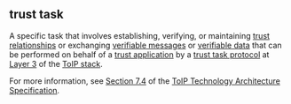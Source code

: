 ## trust task

<p class="c8"><span>A specific task that involves establishing, verifying, or maintaining </span><span class="c2"><a class="c3" href="#h.pu2asd79bqzo">trust relationships</a></span><span>&nbsp;or exchanging </span><span class="c2"><a class="c3" href="#h.7zrsx7mki2fr">verifiable messages</a></span><span>&nbsp;or </span><span class="c2"><a class="c3" href="#h.7n80iyjxkofu">verifiable data</a></span><span>&nbsp;that can be performed on behalf of a </span><span class="c2"><a class="c3" href="#h.3pfn27y1gu2o">trust application</a></span><span>&nbsp;by a </span><span class="c2"><a class="c3" href="#h.uo2gx58kwj2o">trust task protocol</a></span><span>&nbsp;at </span><span class="c2"><a class="c3" href="#h.7rbvlbpp8vwp">Layer 3</a></span><span>&nbsp;of the </span><span class="c2"><a class="c3" href="#h.wms58fgdch9m">ToIP stack</a></span><span>.</span></p><p class="c8"><span>For more information, see </span><span class="c2"><a class="c3" href="https://www.google.com/url?q=https://github.com/trustoverip/TechArch/blob/main/spec.md%2374-layer-3-trust-tasks&amp;sa=D&amp;source=editors&amp;ust=1706779842897794&amp;usg=AOvVaw2ZSEm6m6lTMY3EIIEjRdIg">Section 7.4</a></span><span>&nbsp;of the </span><span class="c2"><a class="c3" href="#h.bjv9ltwjbiqm">ToIP Technology Architecture Specification</a></span><span>.</span></p>

